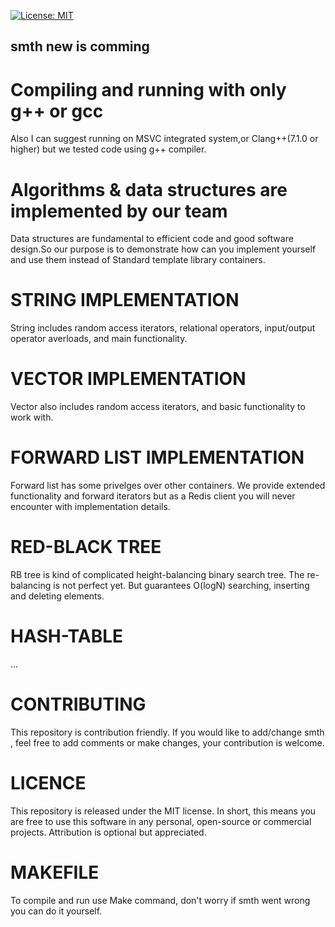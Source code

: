 [![License: MIT](https://img.shields.io/badge/License-MIT-yellow.svg)](https://opensource.org/licenses/MIT)

## smth new is comming

# Compiling and running with only g++ or gcc

Also I can suggest running on MSVC integrated system,or Clang++(7.1.0 or higher) but we tested code using g++ compiler.

# Algorithms & data structures are implemented by our team

Data structures are fundamental to efficient code and good software design.So our purpose is to demonstrate how can you implement yourself and use them instead of Standard template library containers. 

# STRING IMPLEMENTATION

String includes random access iterators, relational operators, input/output operator averloads, and main functionality.

# VECTOR IMPLEMENTATION

Vector also includes random access iterators, and basic functionality to work with. 

# FORWARD LIST IMPLEMENTATION

Forward list has some privelges over other containers. We provide extended functionality and forward iterators but as a Redis client you will never encounter with implementation details.

# RED-BLACK TREE

RB tree is kind of complicated height-balancing binary search tree. The re-balancing is not perfect yet. But guarantees O(logN) searching, inserting and deleting elements.

# HASH-TABLE 

...

# CONTRIBUTING

This repository is contribution friendly. If you would like to add/change smth , feel free to add comments or make changes, your contribution is welcome.

# LICENCE

This repository is released under the MIT license. In short, this means you are free to use this software in any personal, open-source or commercial projects. Attribution is optional but appreciated.

# MAKEFILE
To compile and run use Make command, don't worry if smth went wrong you can do it yourself.
